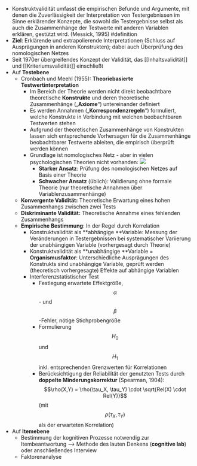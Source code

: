 - Konstruktvalidität umfasst die empirischen Befunde und Argumente, mit denen die Zuverlässigkeit der Interpretation von Testergebnissen im Sinne erklärender Konzepte, die sowohl die Testergebnisse selbst als auch die Zusammenhänge der Testwerte mit anderen Variablen erklären, gestützt wird. (Messick, 1995) #definition
- **Ziel**: Erklärende und extrapolierende Interpretationen (Schluss auf Ausprägungen in anderen Konstrukten); dabei auch Überprüfung des nomologischen Netzes
- Seit 1970er übergreifendes Konzept der Validität, das [[Inhaltsvalidität]] und [[Kriteriumsvalidität]] einschließt
- Auf **Testebene**
    - Cronbach und Meehl (1955): **Theoriebasierte Testwertinterpretation**
        - Im Bereich der Theorie werden nicht direkt beobachtbare theoretische **Konstrukte** und deren theoretische Zusammenhänge („**Axiome**“) untereinander definiert
        - Es werden Annahmen („**Korrespondenzregeln**“) formuliert, welche Konstrukte in Verbindung mit welchen beobachtbaren Testwerten stehen 
        - Aufgrund der theoretischen Zusammenhänge von Konstrukten lassen sich entsprechende Vorhersagen für die Zusammenhänge beobachtbarer Testwerte ableiten, die empirisch überprüft werden können 
        - Grundlage ist nomologisches Netz - aber in vielen psychologischen Theorien nicht vorhanden: ![](https://firebasestorage.googleapis.com/v0/b/firescript-577a2.appspot.com/o/imgs%2Fapp%2Fssoenksen%2FOHUMDHw-9v.png?alt=media&token=ac11b924-7c0b-4a0e-a338-621ebbfffb9c)
            - **Starker Ansatz**: Prüfung des nomologischen Netzes auf Basis einer Theorie
            - **Schwacher Ansatz** (üblich): Validierung ohne formale Theorie (nur theoretische Annahmen über Variablenzusammenhänge)
    - **Konvergente Validität:** Theoretische Erwartung eines hohen Zusammenhangs zwischen zwei Tests 
    - **Diskriminante Validität:** Theoretische Annahme eines fehlenden Zusammenhangs
    - **Empirische Bestimmung**: In der Regel durch Korrelation
        - Konstruktvalidität als **abhängige **Variable: Messung der Veränderungen in Testergebnissen bei systematischer Variierung der unabhängigen Variable (vorhergesagt durch Theorie)
        - Konstruktvalidität als **unabhängige **Variable = **Organismusfaktor**: Unterschiedliche Ausprägungen des Konstrukts sind unabhängige Variable, geprüft werden (theoretisch vorhergesagte) Effekte auf abhängige Variablen
        - Interferenzstatistischer Test
            - Festlegung erwartete Effektgröße, $$\alpha$$- und $$\beta$$-Fehler, nötige Stichprobengröße
            - Formulierung $$H_0$$ und $$H_1$$ inkl. entsprechenden Grenzwerten für Korrelationen
            - Berücksichtigung der Reliabilität der genutzten Tests durch **doppelte Minderungskorrektur** (Spearman, 1904): 
$$\rho(X,Y) = \rho(\tau_X, \tau_Y) \cdot \sqrt{Rel(X) \cdot Rel(Y)}$$ 
(mit $$\rho(\tau_X, \tau_Y)$$ als der erwarteten Korrelation)
- Auf **Itemebene**
    - Bestimmung der kognitiven Prozesse notwendig zur Itembeantwortung --> Methode des lauten Denkens (__cognitive lab__) oder anschließendes Interview
    - Faktorenanalyse
